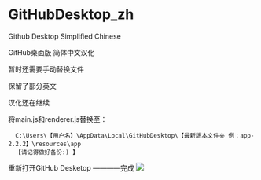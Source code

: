 # GitHubDesktop_zh
Github Desktop Simplified Chinese

GitHub桌面版 简体中文汉化

暂时还需要手动替换文件

保留了部分英文

汉化还在继续

将main.js和renderer.js替换至：

      C:\Users\【用户名】\AppData\Local\GitHubDesktop\【最新版本文件夹 例：app-2.2.2】\resources\app
      【请记得做好备份:) 】
      
重新打开GitHub Desketop ————完成
![](https://github.com/lkyero/GitHubDesktop_zh/wiki/Image.PNG)
